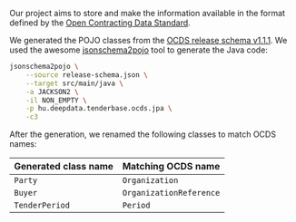 Our project aims to store and make the information available in the format defined by the [Open Contracting Data Standard](http://standard.open-contracting.org).

We generated the POJO classes from the [OCDS release schema v1.1.1](http://standard.open-contracting.org/schema/1__1__1/release-schema.json). We used the awesome [jsonschema2pojo](https://github.com/joelittlejohn/jsonschema2pojo/releases) tool to generate the Java code:

```bash
jsonschema2pojo \
	--source release-schema.json \
	--target src/main/java \
	-a JACKSON2 \
	-il NON_EMPTY \
	-p hu.deepdata.tenderbase.ocds.jpa \
	-c3
```

After the generation, we renamed the following classes to match OCDS names:

Generated class name | Matching OCDS name
---------------------|-----------------------
`Party`              | `Organization`
`Buyer`              | `OrganizationReference`
`TenderPeriod`       | `Period`
